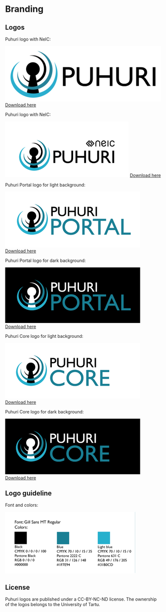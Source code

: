 # Branding

## Logos

Puhuri logo with NeIC:

![Puhuri logo](assets/Puhuri_logo-transp_bg.png)
[Download here](https://puhuri.neic.no/assets/Puhuri_logo-transp_bg.png)

Puhuri logo with NeIC:

![Puhuri logo](assets/Puhuri_neic_original_transparent-back.png)
[Download here](https://puhuri.neic.no/assets/Puhuri_neic_original_transparent-back.png)

Puhuri Portal logo for light background:

![Portal Dark](assets/Puhuri_Portal_black.png)
[Download here](https://puhuri.neic.no/assets/Puhuri_Portal_black.png)

Puhuri Portal logo for dark background:

![Portal Dark](assets/Puhuri_Portal_white_example.png)
[Download here](https://puhuri.neic.no/assets/Puhuri_Portal_white.png)

Puhuri Core logo for light background:

![Portal Dark](assets/Puhuri_Core_black.png)
[Download here](https://puhuri.neic.no/assets/Puhuri_Core_black.png)

Puhuri Core logo for dark background:

![Portal Dark](assets/Puhuri_Core_white_example.png)
[Download here](https://puhuri.neic.no/assets/Puhuri_Core_white.png)


## Logo guideline

Font and colors:

![Logo](assets/Puhuri_logo_user_guide-01.png)

## License

Puhuri logos are published under a CC-BY-NC-ND license. The ownership of the logos belongs to the University of Tartu.
